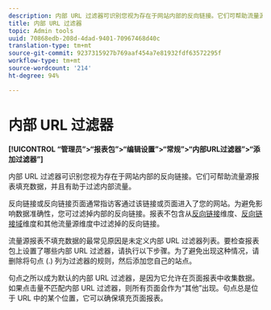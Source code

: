 ```yaml
---
description: 内部 URL 过滤器可识别您视为存在于网站内部的反向链接。它们可帮助流量源报表填充数据，并且有助于过滤内部流量。
title: 内部 URL 过滤器
topic: Admin tools
uuid: 70868edb-208d-4dad-9401-70967468d40c
translation-type: tm+mt
source-git-commit: 9237315927b769aaf454a7e81932fdf63572295f
workflow-type: tm+mt
source-wordcount: '214'
ht-degree: 94%

---
```



# 内部 URL 过滤器

**[!UICONTROL “管理员”>“报表包”>“编辑设置”>“常规”>“内部URL过滤器”>“添加过滤器”]**

内部 URL 过滤器可识别您视为存在于网站内部的反向链接。它们可帮助流量源报表填充数据，并且有助于过滤内部流量。

反向链接或反向链接页面通常指访客通过该链接或页面进入了您的网站。为避免影响数据准确性，您可过滤掉内部的反向链接。报表不包含从[反向链接](/help/components/dimensions/referrer.md)维度、[反向链接域](/help/components/dimensions/referring-domain.md)维度和其他流量源维度中过滤掉的反向链接。

流量源报表不填充数据的最常见原因是未定义内部 URL 过滤器列表。要检查报表包上设置了哪些内部 URL 过滤器，请执行以下步骤。为了避免出现这种情况，请删除将句点 (.) 列为过滤器的规则，然后添加您自己的站点。

句点之所以成为默认的内部 URL 过滤器，是因为它允许在页面报表中收集数据。如果点击量不匹配内部 URL 过滤器，则所有页面会作为“其他”出现。句点总是位于 URL 中的某个位置，它可以确保填充页面报表。
